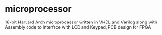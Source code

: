 # microprocessor
16-bit Harvard Arch microprocessor written in VHDL and Verilog along with Assembly code to interface with LCD and Keypad, PCB design for FPGA

